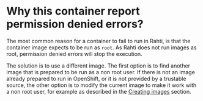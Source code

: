 # Why this container report permission denied errors?

The most common reason for a container to fail to run in Rahti, is that the container image expects to be run as `root`. As Rahti does not run images as root, permission denied errors will stop the execution.

The solution is to use a different image. The first option is to find another image that is prepared to be run as a non root user. If there is not an image already prepared to run in OpenShift, or it is not provided by a trustable source, the other option is to modify the current image to make it work with a non root user, for example as described in the [Creating images](../../cloud/rahti/images/creating/) section.
